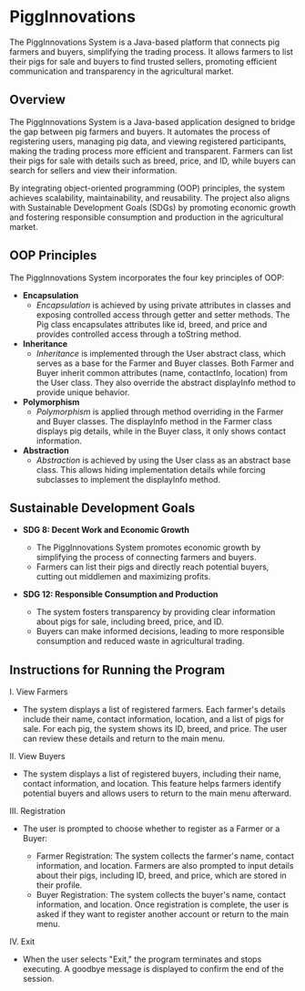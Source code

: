 # PiggInnovations
  The PiggInnovations System is a Java-based platform that connects pig farmers and buyers, simplifying the trading process. It allows farmers to list their pigs for sale and buyers to find trusted sellers, promoting efficient communication and transparency in the agricultural market.

## Overview
  The PiggInnovations System is a Java-based application designed to bridge the gap between pig farmers and buyers. It automates the process of registering users, managing pig data, and viewing registered participants, making the trading process more efficient and transparent. Farmers can list their pigs for sale with details such as breed, price, and ID, while buyers can search for sellers and view their information.

By integrating object-oriented programming (OOP) principles, the system achieves scalability, maintainability, and reusability. The project also aligns with Sustainable Development Goals (SDGs) by promoting economic growth and fostering responsible consumption and production in the agricultural market.

## OOP Principles
  The PiggInnovations System incorporates the four key principles of OOP:

 -  **Encapsulation**
    - *Encapsulation* is achieved by using private attributes in classes and exposing controlled access through getter and setter methods. The Pig class encapsulates attributes like id, breed, and price and provides controlled access through a toString method.
-  **Inheritance**
    - *Inheritance* is implemented through the User abstract class, which serves as a base for the Farmer and Buyer classes. Both Farmer and Buyer inherit common attributes (name, contactInfo, location) from the User class. They also override the abstract displayInfo method to provide unique behavior.
-  **Polymorphism**
    - *Polymorphism* is applied through method overriding in the Farmer and Buyer classes. The displayInfo method in the Farmer class displays pig details, while in the Buyer class, it only shows contact information.
-  **Abstraction**
    - *Abstraction* is achieved by using the User class as an abstract base class. This allows hiding implementation details while forcing subclasses to implement the displayInfo method.

## Sustainable Development Goals
- **SDG 8: Decent Work and Economic Growth**
    - The PiggInnovations System promotes economic growth by simplifying the process of connecting farmers and buyers.
    - Farmers can list their pigs and directly reach potential buyers, cutting out middlemen and maximizing profits.

- **SDG 12: Responsible Consumption and Production**
    - The system fosters transparency by providing clear information about pigs for sale, including breed, price, and ID.
    - Buyers can make informed decisions, leading to more responsible consumption and reduced waste in agricultural trading.

## Instructions for Running the Program
I. View Farmers
- The system displays a list of registered farmers. Each farmer's details include their name, contact information, location, and a list of pigs for sale. For each pig, the system shows its ID, breed, and price. The user can review these details and return to the main menu.

II. View Buyers
- The system displays a list of registered buyers, including their name, contact information, and location. This feature helps farmers identify potential buyers and allows users to return to the main menu afterward.

III. Registration
- The user is prompted to choose whether to register as a Farmer or a Buyer:

  - Farmer Registration: The system collects the farmer's name, contact information, and location. Farmers are also prompted to input details about their pigs, including ID, breed, and price, which are stored in their profile.
  - Buyer Registration: The system collects the buyer's name, contact information, and location.
Once registration is complete, the user is asked if they want to register another account or return to the main menu.

IV. Exit
- When the user selects "Exit," the program terminates and stops executing. A goodbye message is displayed to confirm the end of the session.
